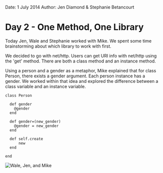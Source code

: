 Date: 1 July 2014
Author: Jen Diamond & Stephanie Betancourt

# Day 2 - One Method, One Library

Today Jen, Wale and Stephanie worked with Mike. We spent some time brainstorming about which library to work with first.

We decided to go with net/http. Users can get URI info with net/http using the 'get' method. There are both a class method and an instance method.

Using a person and a gender as a metaphor, Mike explained that for class Person, there exists a gender argument. Each person instance has a gender. We worked within that idea and explored the difference between a class variable and an instance variable.

	
	class Person

	  def gender
	    @gender
	  end

	  def gender=(new_gender)
	    @gender = new_gender
	  end

	  def self.create
	      new
	  end

	end
	

![Wale, Jen, and Mike](/attachments/010714-person-class-notes.jpg)